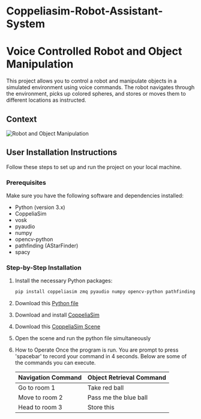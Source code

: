 # Coppeliasim-Robot-Assistant-System
# Voice Controlled Robot and Object Manipulation

This project allows you to control a robot and manipulate objects in a simulated environment using voice commands. The robot navigates through the environment, picks up colored spheres, and stores or moves them to different locations as instructed.

## Context

![Robot and Object Manipulation](https://github.com/MasamManiss/Robot-Assistant-System/blob/main/Robot.png)


## User Installation Instructions

Follow these steps to set up and run the project on your local machine.

### Prerequisites

Make sure you have the following software and dependencies installed:

- Python (version 3.x)
- CoppeliaSim
- vosk
- pyaudio
- numpy
- opencv-python
- pathfinding (AStarFinder)
- spacy

### Step-by-Step Installation


1. Install the necessary Python packages:
   ```bash
   pip install coppeliasim zmq pyaudio numpy opencv-python pathfinding spacy
   ```
2. Download this [Python file](https://github.com/MasamManiss/Robot-Assistant-System/blob/main/Final.py)   
3. Download and install [CoppeliaSim](https://www.coppeliarobotics.com/)
   
4. Download this [CoppeliaSim Scene](https://github.com/MasamManiss/Robot-Assistant-System/blob/main/Final.ttt)
   
5. Open the scene and run the python file simultaneously
6. How to Operate
   Once the program is run. You are prompt to press 'spacebar' to record your command in 4 seconds. Below are some of the commands you can execute.

   | Navigation Command | Object Retrieval Command |
   |--------------------|--------------------------|
   | Go to room 1       | Take red ball            |
   | Move to room 2     | Pass me the blue ball    |
   | Head to room 3     | Store this               |

